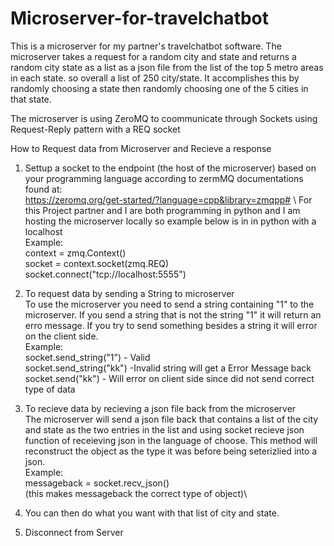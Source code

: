 # Microserver-for-travelchatbot
This is a microserver for my partner's travelchatbot software.
The microserver takes a request for a random city and state and returns a random city state as a list as a json file from the list of the top 5 metro areas in 
each state. so overall a list of 250 city/state.  It accomplishes this by randomly choosing a state then randomly choosing one of the 5 cities in that 
state.

The microserver is using ZeroMQ to coommunicate through Sockets using Request-Reply pattern with a REQ socket

How to Request data from Microserver and Recieve a response
1. Settup a socket to the endpoint (the host of the microserver) based on your programming language according to zermMQ documentations found at:\
https://zeromq.org/get-started/?language=cpp&library=zmqpp# \ 
For this Project partner and I are both programming in python and I am hosting the microserver locally so example below is in in python with a localhost\
Example:\
context = zmq.Context()\
socket = context.socket(zmq.REQ)\
socket.connect("tcp://localhost:5555")

2. To request data by sending a String to microserver\
To use the microserver you need to send a string containing "1" to the microserver. If you send a string that is not the string "1" it will return an 
erro message. If you try to send something besides a string it will error on the client side.\
Example:\
socket.send_string("1") - Valid\
socket.send_string("kk") -Invalid string will get a Error Message back\
socket.send("kk") - Will error on client side since did not send correct type of data

3. To recieve data by recieving a json file back from the microserver\
The microserver will send a json file back that contains a list of the city and state as the two entries in the list and using socket recieve json function of receieving json in the language of choose.  This method will reconstruct the object as the type it was before being seterizlied into a json.\
Example:\
messageback = socket.recv_json()\
(this makes messageback the correct type of object)\

4. You can then do what you want with that list of city and state. 

5. Disconnect from Server



